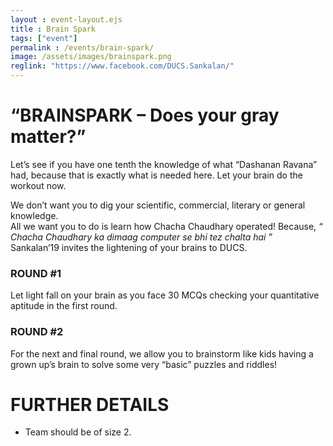```yaml
---
layout : event-layout.ejs
title : Brain Spark
tags: ["event"]
permalink : /events/brain-spark/
image: /assets/images/brainspark.png
reglink: "https://www.facebook.com/DUCS.Sankalan/"
---
```



# “BRAINSPARK – Does your gray matter?”

Let’s see if you have one tenth the knowledge of what “Dashanan Ravana” had, because that is exactly what is needed here. Let your brain do the workout now.

We don’t want you to dig your scientific, commercial, literary or general knowledge.\
All we want you to do is learn how Chacha Chaudhary operated!
Because, <I>“ Chacha Chaudhary ka dimaag computer se bhi tez chalta hai ”</I>\
Sankalan’19 invites the lightening of your brains to DUCS.

### ROUND #1
Let light fall on your brain as you face 30 MCQs checking your quantitative aptitude in the first round.
### ROUND #2
For the next and final round, we allow you to brainstorm like kids having a grown up’s brain to solve some very “basic” puzzles and riddles!

# FURTHER DETAILS
* Team should be of size 2.
 
